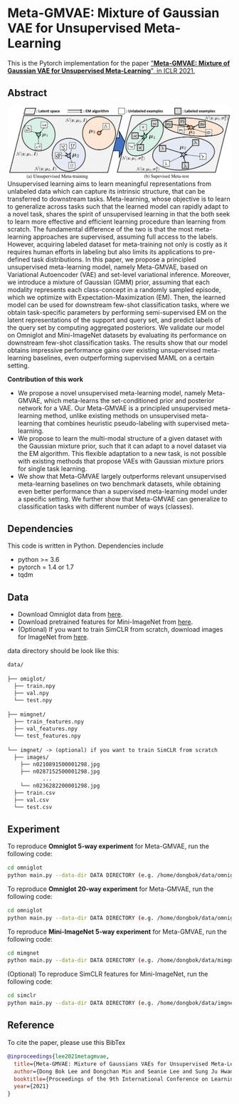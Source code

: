 # Meta-GMVAE: Mixture of Gaussian VAE for Unsupervised Meta-Learning
This is the Pytorch implementation for the paper ["**Meta-GMVAE: Mixture of Gaussian VAE for Unsupervised Meta-Learning**", in ICLR 2021.](https://openreview.net/pdf?id=wS0UFjsNYjn)


## Abstract
<img align="middle" width="800" src="https://github.com/db-Lee/Meta-GMVAE/blob/master/concept.png">
Unsupervised learning aims to learn meaningful representations from unlabeled data which can capture its intrinsic structure, that can be transferred to downstream tasks. Meta-learning, whose objective is to learn to generalize across tasks such that the learned model can rapidly adapt to a novel task, shares the spirit of unsupervised learning in that the both seek to learn more effective and efficient learning procedure than learning from scratch. The fundamental difference of the two is that the most meta-learning approaches are supervised, assuming full access to the labels. However, acquiring labeled dataset for meta-training not only is costly as it requires human efforts in labeling but also limits its applications to pre-defined task distributions. In this paper, we propose a principled unsupervised meta-learning model, namely Meta-GMVAE, based on Variational Autoencoder (VAE) and set-level variational inference. Moreover, we introduce a mixture of Gaussian (GMM) prior, assuming that each modality represents each class-concept in a randomly sampled episode, which we optimize with Expectation-Maximization (EM). Then, the learned model can be used for downstream few-shot classification tasks, where we obtain task-specific parameters by performing semi-supervised EM on the latent representations of the support and query set, and predict labels of the query set by computing aggregated posteriors. We validate our model on Omniglot and Mini-ImageNet datasets by evaluating its performance on downstream few-shot classification tasks. The results show that our model obtains impressive performance gains over existing unsupervised meta-learning baselines, even outperforming supervised MAML on a certain setting.


__Contribution of this work__
- We propose a novel unsupervised meta-learning model, namely Meta-GMVAE, which meta-learns the set-conditioned prior and posterior network for a VAE. Our Meta-GMVAE is a principled unsupervised meta-learning method, unlike existing methods on unsupervised meta-learning that combines heuristic pseudo-labeling with supervised meta-learning.
- We propose to learn the multi-modal structure of a given dataset with the Gaussian mixture prior, such that it can adapt to a novel dataset via the EM algorithm. This flexible adaptation to a new task, is not possible with existing methods that propose VAEs with Gaussian mixture priors for single task learning.
- We show that Meta-GMVAE largely outperforms relevant unsupervised meta-learning baselines on two benchmark datasets, while obtaining even better performance than a supervised meta-learning model under a specific setting. We further show that Meta-GMVAE can generalize to classification tasks with different number of ways (classes).


## Dependencies
This code is written in Python. Dependencies include
* python >= 3.6
* pytorch = 1.4 or 1.7
* tqdm

## Data
* Download Omniglot data from [here](https://drive.google.com/file/d/1aipkJc4JDj91KuiI_VuHj752rdmNXyf_/view?usp=sharing). 
* Download pretrained features for Mini-ImageNet from [here](https://drive.google.com/file/d/1NKYDSHEIQgeTlcrB37ZOZ40N309vcNT8/view?usp=sharing).
* (Optional) If you want to train SimCLR from scratch, download images for ImageNet from [here](https://drive.google.com/file/d/1p7Rd59AtM2Faldzv-ju934zPeJuVXqGh/view?usp=sharing).

data directory should be look like this:
```shell
data/

├── omiglot/
  ├── train.npy
  ├── val.npy
  └── test.npy
  
├── mimgnet/
  ├── train_features.npy
  ├── val_features.npy
  └── test_features.npy
  
└── imgnet/ -> (optional) if you want to train SimCLR from scratch
  ├── images/
    ├── n0210891500001298.jpg  
    ├── n0287152500001298.jpg 
	       ...
    └── n0236282200001298.jpg 
  ├── train.csv
  ├── val.csv
  └── test.csv
```

## Experiment
To reproduce **Omniglot 5-way experiment** for Meta-GMVAE, run the following code:
```bash
cd omniglot
python main.py --data-dir DATA DIRECTORY (e.g. /home/dongbok/data/omniglot/) --save-dir SAVE DIRECTORY (e.g. /home/dongbok/omniglot-5way-experiment) --way 5 --sample-size 200
```

To reproduce **Omniglot 20-way experiment** for Meta-GMVAE, run the following code:
```bash
cd omniglot
python main.py --data-dir DATA DIRECTORY (e.g. /home/dongbok/data/omniglot/) --save-dir SAVE DIRECTORY (e.g. /home/dongbok/omniglot-20way-experiment) --way 20 --sample-size 300
```

To reproduce **Mini-ImageNet 5-way experiment** for Meta-GMVAE, run the following code:
```bash
cd mimgnet
python main.py --data-dir DATA DIRECTORY (e.g. /home/dongbok/data/mimgnet/) --save-dir SAVE DIRECTORY (e.g. /home/dongbok/mimgnet-5way-experiment)
```

(Optional) To reproduce SimCLR features for Mini-ImageNet, run the following code:
```bash
cd simclr
python main.py --data-dir DATA DIRECTORY (e.g. /home/dongbok/data/imgnet/) --save-dir SAVE DIRECTORY (e.g. /home/dongbok/simclr-experiment) --feature-save-dir FEATURE SAVE DIRECTORY (e.g. /home/dongbok/data/mimgnet)
```

## Reference
To cite the paper, please use this BibTex
```bibtex
@inproceedings{lee2021metagmvae,
  title={Meta-GMVAE: Mixture of Gaussians VAEs for Unsupervised Meta-Learning},
  author={Dong Bok Lee and Dongchan Min and Seanie Lee and Sung Ju Hwang},
  booktitle={Proceedings of the 9th International Conference on Learning Representations},
  year={2021}
}
```
